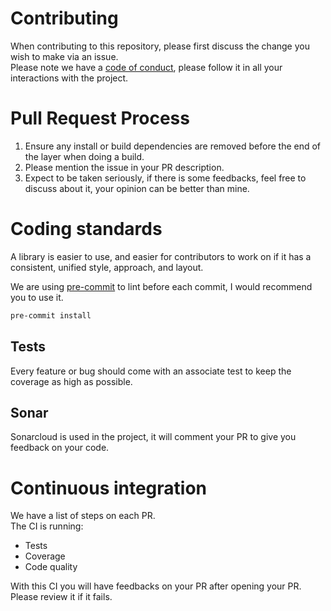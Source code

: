 # Contributing

When contributing to this repository, please first discuss the change you wish to make via an issue.  
Please note we have a [code of conduct](CODE_OF_CONDUCT.md), please follow it in all your interactions with the project.

# Pull Request Process
1. Ensure any install or build dependencies are removed before the end of the layer when doing a build.
2. Please mention the issue in your PR description.
3. Expect to be taken seriously, if there is some feedbacks, feel free to discuss about it, your opinion can be better than mine.

# Coding standards
A library is easier to use, and easier for contributors to work on if it has a consistent, unified style, approach, and layout.

We are using [pre-commit](https://pre-commit.com/) to lint before each commit, I would recommend you to use it.
```bash
pre-commit install
```

## Tests
Every feature or bug should come with an associate test to keep the coverage as high as possible.

## Sonar
Sonarcloud is used in the project, it will comment your PR to give you feedback on your code.

# Continuous integration
We have a list of steps on each PR.  
The CI is running:
 - Tests
 - Coverage
 - Code quality

With this CI you will have feedbacks on your PR after opening your PR. Please review it if it fails.
